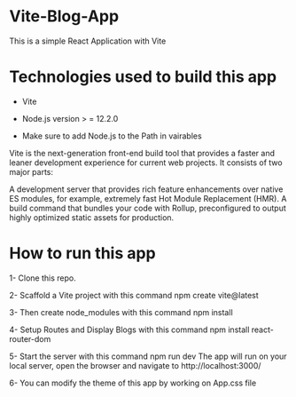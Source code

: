 # Vite-Blog-App
This is a simple React Application with Vite

# Technologies used to build this app
- Vite
- Node.js version > = 12.2.0

- Make sure to add Node.js to the Path in vairables

Vite is the next-generation front-end build tool that provides a faster and leaner development experience for current web projects. It consists of two major parts:

A development server that provides rich feature enhancements over native ES modules, for example, extremely fast Hot Module Replacement (HMR).
A build command that bundles your code with Rollup, preconfigured to output highly optimized static assets for production.

# How to run this app
1- Clone this repo.

2- Scaffold a Vite project with this command
npm create vite@latest

3- Then create node_modules with this command
npm install

4- Setup Routes and Display Blogs with this command
npm install react-router-dom

5- Start the server with this command
npm run dev
The app will run on your local server, open the browser and navigate to http://localhost:3000/

6- You can modify the theme of this app by working on App.css file